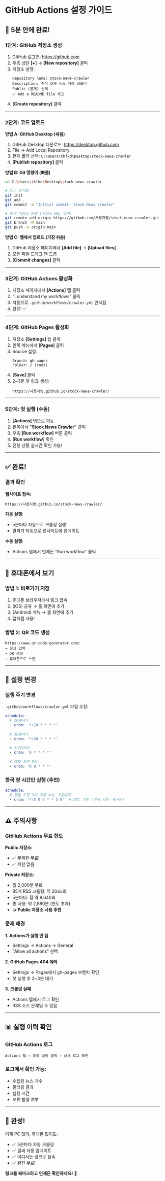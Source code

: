 # GitHub Actions 설정 가이드

## 🚀 5분 안에 완료!

### 1단계: GitHub 저장소 생성

1. GitHub 로그인: https://github.com
2. 우측 상단 **[+]** → **[New repository]** 클릭
3. 저장소 설정:
   ```
   Repository name: stock-news-crawler
   Description: 주식 호재 뉴스 자동 크롤러
   Public (공개) 선택
   ✅ Add a README file 체크
   ```
4. **[Create repository]** 클릭

---

### 2단계: 코드 업로드

**방법 A: GitHub Desktop (쉬움)**

1. GitHub Desktop 다운로드: https://desktop.github.com
2. File → Add Local Repository
3. 현재 폴더 선택: `C:\Users\tkfkd\Desktop\stock-news-crawler`
4. **[Publish repository]** 클릭

**방법 B: Git 명령어 (빠름)**

```bash
cd C:\Users\tkfkd\Desktop\stock-news-crawler

# Git 초기화
git init
git add .
git commit -m "Initial commit: Stock News Crawler"

# 원격 저장소 연결 (저장소 URL 입력)
git remote add origin https://github.com/사용자명/stock-news-crawler.git
git branch -M main
git push -u origin main
```

**방법 C: 웹에서 업로드 (가장 쉬움)**

1. GitHub 저장소 페이지에서 **[Add file]** → **[Upload files]**
2. 모든 파일 드래그 앤 드롭
3. **[Commit changes]** 클릭

---

### 3단계: GitHub Actions 활성화

1. 저장소 페이지에서 **[Actions]** 탭 클릭
2. "I understand my workflows" 클릭
3. 자동으로 `.github/workflows/crawler.yml` 인식됨
4. 완료! ✅

---

### 4단계: GitHub Pages 활성화

1. 저장소 **[Settings]** 탭 클릭
2. 왼쪽 메뉴에서 **[Pages]** 클릭
3. Source 설정:
   ```
   Branch: gh-pages
   Folder: / (root)
   ```
4. **[Save]** 클릭
5. 2~3분 후 링크 생성:
   ```
   https://사용자명.github.io/stock-news-crawler/
   ```

---

### 5단계: 첫 실행 (수동)

1. **[Actions]** 탭으로 이동
2. 왼쪽에서 **"Stock News Crawler"** 클릭
3. 우측 **[Run workflow]** 버튼 클릭
4. **[Run workflow]** 확인
5. 진행 상황 실시간 확인 가능!

---

## ✅ 완료!

### 결과 확인

**웹사이트 접속:**
```
https://사용자명.github.io/stock-news-crawler/
```

**자동 실행:**
- 5분마다 자동으로 크롤링 실행
- 결과가 자동으로 웹사이트에 업데이트

**수동 실행:**
- Actions 탭에서 언제든 "Run workflow" 클릭

---

## 📱 휴대폰에서 보기

### 방법 1: 바로가기 저장
1. 휴대폰 브라우저에서 링크 접속
2. (iOS) 공유 → 홈 화면에 추가
3. (Android) 메뉴 → 홈 화면에 추가
4. 앱처럼 사용!

### 방법 2: QR 코드 생성
```
https://www.qr-code-generator.com/
→ 링크 입력
→ QR 생성
→ 휴대폰으로 스캔
```

---

## 🔧 설정 변경

### 실행 주기 변경

`.github/workflows/crawler.yml` 파일 수정:

```yaml
schedule:
  # 10분마다
  - cron: '*/10 * * * *'
  
  # 30분마다
  - cron: '*/30 * * * *'
  
  # 1시간마다
  - cron: '0 * * * *'
  
  # 매일 오전 9시
  - cron: '0 9 * * *'
```

### 한국 장 시간만 실행 (추천)

```yaml
schedule:
  # 평일 오전 9시~오후 4시, 5분마다
  - cron: '*/5 0-7 * * 1-5'  # UTC 기준 (한국 시간 -9시간)
```

---

## ⚠️ 주의사항

### GitHub Actions 무료 한도

**Public 저장소:**
- ✅ 무제한 무료!
- ✅ 제한 없음

**Private 저장소:**
- 월 2,000분 무료
- 85개 RSS 크롤링: 약 20초/회
- 5분마다: 월 약 8,640회
- 총 사용: 약 2,880분 (한도 초과)
- **→ Public 저장소 사용 추천**

### 문제 해결

**1. Actions가 실행 안 됨**
- Settings → Actions → General
- "Allow all actions" 선택

**2. GitHub Pages 404 에러**
- Settings → Pages에서 gh-pages 브랜치 확인
- 첫 실행 후 2~3분 대기

**3. 크롤링 실패**
- Actions 탭에서 로그 확인
- RSS 소스 문제일 수 있음

---

## 📊 실행 이력 확인

### GitHub Actions 로그
```
Actions 탭 → 특정 실행 클릭 → 상세 로그 확인
```

### 로그에서 확인 가능:
- 수집된 뉴스 개수
- 필터링 결과
- 실행 시간
- 오류 발생 여부

---

## 🎉 완성!

이제 PC 없이, 휴대폰 없이도:
- ✅ 5분마다 자동 크롤링
- ✅ 결과 자동 업데이트
- ✅ 어디서든 링크로 접속
- ✅ 완전 무료!

**링크를 북마크하고 언제든 확인하세요!** 🚀

